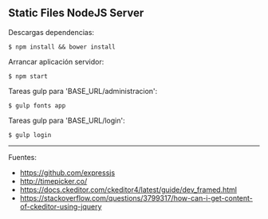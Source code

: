 ## Static Files NodeJS Server

Descargas dependencias:

    $ npm install && bower install

Arrancar aplicación servidor:

    $ npm start

Tareas gulp para 'BASE_URL/administracion':

    $ gulp fonts app

Tareas gulp para 'BASE_URL/login':

    $ gulp login

---

Fuentes:

+ https://github.com/expressjs
+ http://timepicker.co/
+ https://docs.ckeditor.com/ckeditor4/latest/guide/dev_framed.html
+ https://stackoverflow.com/questions/3799317/how-can-i-get-content-of-ckeditor-using-jquery
